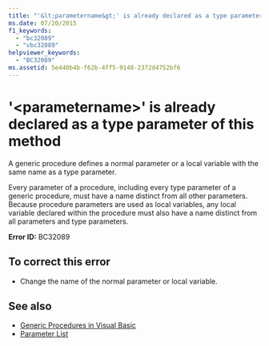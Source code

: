 ```yaml
---
title: "'&lt;parametername&gt;' is already declared as a type parameter of this method"
ms.date: 07/20/2015
f1_keywords: 
  - "bc32089"
  - "vbc32089"
helpviewer_keywords: 
  - "BC32089"
ms.assetid: 5e440b4b-f62b-4ff5-9148-2372d4752bf6
---
```

# '&lt;parametername&gt;' is already declared as a type parameter of this method
A generic procedure defines a normal parameter or a local variable with the same name as a type parameter.  
  
 Every parameter of a procedure, including every type parameter of a generic procedure, must have a name distinct from all other parameters. Because procedure parameters are used as local variables, any local variable declared within the procedure must also have a name distinct from all parameters and type parameters.  
  
 **Error ID:** BC32089  
  
## To correct this error  
  
-   Change the name of the normal parameter or local variable.  
  
## See also
- [Generic Procedures in Visual Basic](../../visual-basic/programming-guide/language-features/data-types/generic-procedures.md)
- [Parameter List](../../visual-basic/language-reference/statements/parameter-list.md)
